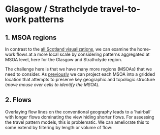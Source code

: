 <!-- Scripts to link to the Vega/Vega-Lite runtime -->
<script src="https://cdn.jsdelivr.net/npm/vega@5"></script>
<script src="https://cdn.jsdelivr.net/npm/vega-lite@4"></script>
<script src="https://cdn.jsdelivr.net/npm/vega-embed@6"></script>

# Glasgow / Strathclyde travel-to-work patterns

## 1. MSOA regions

In contrast to the [all Scotland visualizations](allScotland.md), we can examine the home-work flows at a more local scale by considering patterns aggregated at MSOA level, here for the Glasgow and Strathclyde region.

<div class="wide" id="ggMap"></div>

The challenge here is that we have many more regions (MSOAs) that we need to consider. As [previously](#allScotland.md) we can project each MSOA into a gridded location that attempts to preserve key geographic and topologic structure (_move mouse over cells to identify the MSOA_).

<div class="wide" id="ggGridMap"></div>

## 2. Flows

Overlaying flow lines on the conventional geography leads to a 'hairball' with longer flows dominating the view hiding shorter flows. For assessing the travel pattern models, this is problematic. We can ameliorate this to some extend by filtering by length or volume of flow:

<!-- Script containing the vis specs used above. Must be at end of document. -->
<script src="js/glasgowVisSpecs.js"></script>
